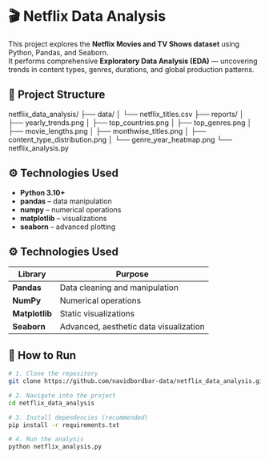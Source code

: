 # 🎬 Netflix Data Analysis

This project explores the **Netflix Movies and TV Shows dataset** using Python, Pandas, and Seaborn.  
It performs comprehensive **Exploratory Data Analysis (EDA)** — uncovering trends in content types, genres, durations, and global production patterns.

## 📁 Project Structure
netflix_data_analysis/
├── data/
│ └── netflix_titles.csv
├── reports/
│ ├── yearly_trends.png
│ ├── top_countries.png
│ ├── top_genres.png
│ ├── movie_lengths.png
│ ├── monthwise_titles.png
│ ├── content_type_distribution.png
│ └── genre_year_heatmap.png
└── netflix_analysis.py


## ⚙️ Technologies Used

- **Python 3.10+**
- **pandas** – data manipulation  
- **numpy** – numerical operations  
- **matplotlib** – visualizations  
- **seaborn** – advanced plotting  


## ⚙️ Technologies Used

| Library | Purpose |
|----------|----------|
| **Pandas** | Data cleaning and manipulation |
| **NumPy** | Numerical operations |
| **Matplotlib** | Static visualizations |
| **Seaborn** | Advanced, aesthetic data visualization |

## 🚀 How to Run

```bash
# 1. Clone the repository
git clone https://github.com/navidbordbar-data/netflix_data_analysis.git

# 2. Navigate into the project
cd netflix_data_analysis

# 3. Install dependencies (recommended)
pip install -r requirements.txt

# 4. Run the analysis
python netflix_analysis.py
